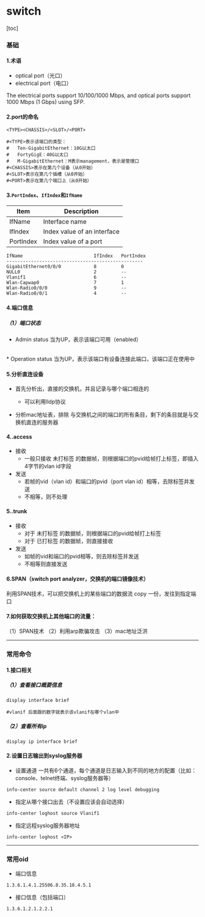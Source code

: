 # switch

[toc]

### 基础

#### 1.术语
* optical port（光口）
* electrical port（电口）

The electrical ports support 10/100/1000 Mbps, and optical ports support 1000 Mbps (1 Gbps) using SFP.

#### 2.port的命名

```shell
<TYPE><CHASSIS>/<SLOT>/<PORT>

#<TYPE>表示该端口的类型：
#   Ten-GigabitEthernet：10G以太口
#   FortyGigE：40G以太口
#   M-GigabitEthernet：M表示management，表示是管理口
#<CHASSIS>表示在第几个设备（从0开始）
#<SLOT>表示在第几个插槽（从0开始）
#<PORT>表示在第几个端口上（从0开始）
```

#### 3.`PortIndex`、`IfIndex`和`IfName`

|Item|Description|
|-|-|
|IfName|Interface name|
|IfIndex|Index value of an interface|
|PortIndex|Index value of a port|

```shell
IfName                          IfIndex   PortIndex                             
--------------------------------------------------                              
GigabitEthernet0/0/0            8         0                                     
NULL0                           2         --                                    
Vlanif1                         6         --                                    
Wlan-Capwap0                    7         1                                     
Wlan-Radio0/0/0                 9         --                                    
Wlan-Radio0/0/1                 4         --    
```

#### 4.端口信息

##### （1）端口状态
* Admin status
当为UP，表示该端口可用（enabled）
</br>
* Operation status
当为UP，表示该端口有设备连接此端口，该端口正在使用中

#### 5.分析直连设备

* 首先分析出，直接的交换机，并且记录与哪个端口相连的
  * 可以利用lldp协议

* 分析mac地址表，排除 与交换机之间的端口的所有条目，剩下的条目就是与交换机直连的服务器

#### 4..access
* 接收
  * 一般只接收 未打标签 的数据帧，则根据端口的pvid给帧打上标签，即插入4字节的vlan id字段
* 发送
  * 若帧的vid（vlan id）和端口的pvid（port vlan id）相等，去除标签并发送
  * 不相等，则不处理

#### 5..trunk
* 接收
  * 对于 未打标签 的数据帧，则根据端口的pvid给帧打上标签
  * 对于 已打标签 的数据帧，则直接接收
* 发送
  * 如帧的vid和端口的pvid相等，则去除标签并发送
  * 不相等则直接发送

#### 6.SPAN（switch port analyzer，交换机的端口镜像技术）
  利用SPAN技术，可以把交换机上的某些端口的数据流 copy 一份，发往到指定端口

#### 7.如何获取交换机上其他端口的流量：
（1）SPAN技术
（2）利用arp欺骗攻击
（3）mac地址泛洪

***

### 常用命令

#### 1.接口相关

##### （1）查看接口概要信息
```shell
display interface brief

#vlanif 后面跟的数字就表示该vlanif在哪个vlan中
```

##### （2）查看所有ip
```shell
display ip interface brief
```

#### 2.设置日志输出到syslog服务器

* 设置通道
一共有6个通道，每个通道是日志输入到不同的地方的配置（比如：console、telnet终端、syslog服务器等）
```shell
info-center source default channel 2 log level debugging
```

* 指定从哪个接口出去（不设置应该会自动选择）
```shell
info-center loghost source Vlanif1
```

* 指定远程syslog服务器地址
```shell
info-center loghost <IP>
```

***

### 常用oid

* 端口信息
```shell
1.3.6.1.4.1.25506.8.35.18.4.5.1
```

* 接口信息（包括端口）
```shell
1.3.6.1.2.1.2.2.1
```
